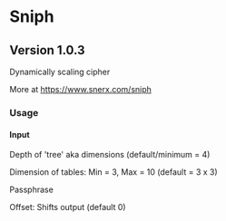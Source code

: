 # Sniph
## Version 1.0.3

Dynamically scaling cipher

More at https://www.snerx.com/sniph

### Usage

#### Input
Depth of 'tree' aka dimensions (default/minimum = 4)

Dimension of tables: Min = 3, Max = 10 (default = 3 x 3)

Passphrase

Offset: Shifts output (default 0)